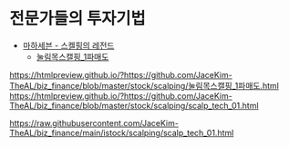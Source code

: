 # 전문가들의 투자기법

- [마하세븐 - 스켈핑의 레전드](./마하세븐/)
  - [눌림목스캘핑_1파매도](./마하세븐/눌림목스캘핑_1파매도.html)


https://htmlpreview.github.io/?https://github.com/JaceKim-TheAL/biz_finance/blob/master/stock/scalping/눌림목스캘핑_1파매도.html
https://htmlpreview.github.io/?https://github.com/JaceKim-TheAL/biz_finance/blob/master/stock/scalping/scalp_tech_01.html

https://raw.githubusercontent.com/JaceKim-TheAL/biz_finance/main/istock/scalping/scalp_tech_01.html

<!-- 


https://htmlpreview.github.io/?https://github.com/bigpycraft/sba19-seoulit/blob/master/notebook/html/BPC_D412_Excel_Data_Handle.html

https://htmlpreview.github.io/?https://github.com/JaceKim-TheAL/biz_finance/blob/master/stock/scalping/scalp_tech_01.html
 -->
